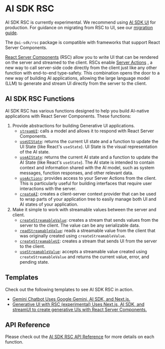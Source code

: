 # AI SDK RSC

AI SDK RSC is currently experimental. We recommend using [AI SDK
UI](../ai-sdk-ui/overview.md) for production. For guidance on migrating from
RSC to UI, see our [migration guide](migrating-to-ui.md).

The `@ai-sdk/rsc` package is compatible with frameworks that support React
Server Components.

[React Server Components](https://nextjs.org/docs/app/building-your-application/rendering/server-components) (RSC) allow you to write UI that can be rendered on the server and streamed to the client. RSCs enable  [Server Actions](https://nextjs.org/docs/app/building-your-application/data-fetching/server-actions-and-mutations#with-client-components) , a new way to call server-side code directly from the client just like any other function with end-to-end type-safety. This combination opens the door to a new way of building AI applications, allowing the large language model (LLM) to generate and stream UI directly from the server to the client.

## AI SDK RSC Functions

AI SDK RSC has various functions designed to help you build AI-native applications with React Server Components. These functions:

1. Provide abstractions for building Generative UI applications.
   - [`streamUI`](../reference/ai-sdk-rsc/stream-ui.md): calls a model and allows it to respond with React Server Components.
   - [`useUIState`](../reference/ai-sdk-rsc/use-ui-state.md): returns the current UI state and a function to update the UI State (like React's `useState`). UI State is the visual representation of the AI state.
   - [`useAIState`](../reference/ai-sdk-rsc/use-ai-state.md): returns the current AI state and a function to update the AI State (like React's `useState`). The AI state is intended to contain context and information shared with the AI model, such as system messages, function responses, and other relevant data.
   - [`useActions`](../reference/ai-sdk-rsc/use-actions.md): provides access to your Server Actions from the client. This is particularly useful for building interfaces that require user interactions with the server.
   - [`createAI`](../reference/ai-sdk-rsc/create-ai.md): creates a client-server context provider that can be used to wrap parts of your application tree to easily manage both UI and AI states of your application.
2. Make it simple to work with streamable values between the server and client.
   - [`createStreamableValue`](../reference/ai-sdk-rsc/create-streamable-value.md): creates a stream that sends values from the server to the client. The value can be any serializable data.
   - [`readStreamableValue`](../reference/ai-sdk-rsc/read-streamable-value.md): reads a streamable value from the client that was originally created using `createStreamableValue`.
   - [`createStreamableUI`](../reference/ai-sdk-rsc/create-streamable-ui.md): creates a stream that sends UI from the server to the client.
   - [`useStreamableValue`](../reference/ai-sdk-rsc/use-streamable-value.md): accepts a streamable value created using `createStreamableValue` and returns the current value, error, and pending state.

## Templates

Check out the following templates to see AI SDK RSC in action.

- [Gemini Chatbot Uses Google Gemini, AI SDK, and Next.js.](https://vercel.com/templates/next.js/gemini-ai-chatbot)
- [Generative UI with RSC (experimental) Uses Next.js, AI SDK, and streamUI to create generative UIs with React Server Components.](https://vercel.com/templates/next.js/rsc-genui)

## API Reference

Please check out the [AI SDK RSC API Reference](../reference/ai-sdk-rsc-folder-description.md) for more details on each function.

